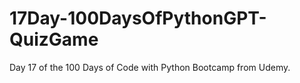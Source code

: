 # 17Day-100DaysOfPythonGPT-QuizGame
Day 17 of the 100 Days of Code with Python Bootcamp from Udemy.
